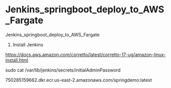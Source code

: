 # Jenkins_springboot_deploy_to_AWS_Fargate
Jenkins_springboot_deploy_to_AWS_Fargate

1. Install Jenkins


https://docs.aws.amazon.com/corretto/latest/corretto-17-ug/amazon-linux-install.html

sudo cat /var/lib/jenkins/secrets/initialAdminPassword


750285159662.dkr.ecr.us-east-2.amazonaws.com/springdemo:latest
